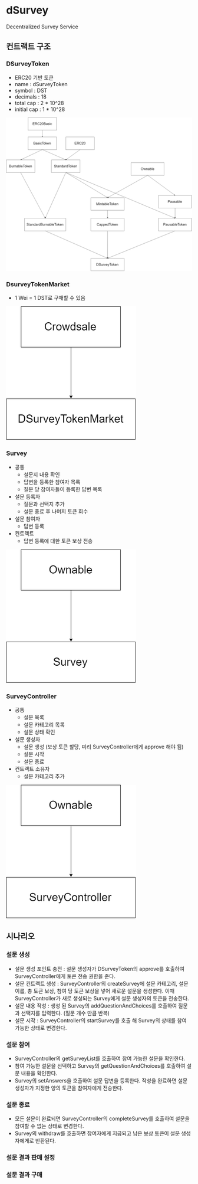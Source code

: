 # dSurvey
Decentralized Survey Service

## 컨트랙트 구조
### DSurveyToken
* ERC20 기반 토큰
* name : dSurveyToken
* symbol : DST
* decimals : 18
* total cap : 2 * 10^28
* initial cap : 1 * 10^28

![DSurveyToken](./img/DSurveyToken.png)

### DsurveyTokenMarket
* 1 Wei = 1 DST로 구매할 수 있음

![DSurveyTokenMarket](./img/DSurveyTokenMarket.png)

### Survey
* 공통
  * 설문지 내용 확인
  * 답변을 등록한 참여자 목록
  * 질문 당 참여자들이 등록한 답변 목록
* 설문 등록자
  * 질문과 선택지 추가
  * 설문 종료 후 나머지 토큰 회수
* 설문 참여자
  * 답변 등록
* 컨트랙트
  * 답변 등록에 대한 토큰 보상 전송
  
![Survey](./img/Survey.png)

### SurveyController
* 공통
  * 설문 목록
  * 설문 카테고리 목록
  * 설문 상태 확인
* 설문 생성자
  * 설문 생성 (보상 토큰 할당, 미리 SurveyController에게 approve 해야 됨)
  * 설문 시작
  * 설문 종료
* 컨트랙트 소유자
  * 설문 카테고리 추가
  
![SurveyController](./img/SurveyController.png)

## 시나리오
### 설문 생성
* 설문 생성 포인트 충전 : 설문 생성자가 DSurveyToken의 approve를 호출하여 SurveyController에게 토큰 전송 권한을 준다.
* 설문 컨트랙트 생성 : SurveyController의 createSurvey에 설문 카테고리, 설문 이름, 총 토큰 보상, 참여 당 토큰 보상을 넣어 새로운 설문을 생성한다. 이때 SurveyController가 새로 생성되는 Survey에게 설문 생성자의 토큰을 전송한다.
* 설문 내용 작성 : 생성 된 Survey의 addQuestionAndChoices를 호출하여 질문과 선택지를 입력한다. (질문 개수 만큼 반복)
* 설문 시작 : SurveyController의 startSurvey를 호출 해 Survey의 상태를 참여 가능한 상태로 변경한다.
### 설문 참여
* SurveyController의 getSurveyList를 호출하여 참여 가능한 설문을 확인한다.
* 참여 가능한 설문을 선택하고 Survey의 getQuestionAndChoices를 호출하여 설문 내용을 확인한다.
* Survey의 setAnswers을 호출하여 설문 답변을 등록한다. 작성을 완료하면 설문 생성자가 지정한 양의 토큰을 참여자에게 전송한다.
### 설문 종료
* 모든 설문이 완료되면 SurveyController의 completeSurvey를 호출하여 설문을 참여할 수 없는 상태로 변경한다.
* Survey의 withdraw를 호출하면 참여자에게 지급되고 남은 보상 토큰이 설문 생성자에게로 반환된다.
### 설문 결과 판매 설정
### 설문 결과 구매
